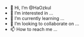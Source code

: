 - 👋 Hi, I’m @HaOzkul
- 👀 I’m interested in ...
- 🌱 I’m currently learning ...
- 💞️ I’m looking to collaborate on ...
- 📫 How to reach me ...

<!---
HaOzkul/HaOzkul is a ✨ special ✨ repository because its `README.md` (this file) appears on your GitHub profile.
You can click the Preview link to take a look at your changes.
--->
